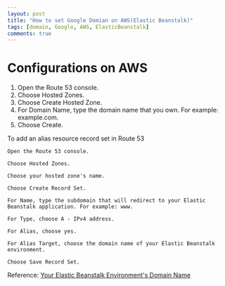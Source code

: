```yaml
---
layout: post
title: "How to set Google Domian on AWS(Elastic Beanstalk)"
tags: [domain, Google, AWS, ElasticBeanstalk]
comments: true
---
```


# Configurations on AWS

1.  Open the Route 53 console.
2.  Choose Hosted Zones.
3.  Choose Create Hosted Zone.
4.  For Domain Name, type the domain name that you own. For example: example.com.
5.  Choose Create.

To add an alias resource record set in Route 53

    Open the Route 53 console.

    Choose Hosted Zones.

    Choose your hosted zone's name.

    Choose Create Record Set.

    For Name, type the subdomain that will redirect to your Elastic Beanstalk application. For example: www.

    For Type, choose A - IPv4 address.

    For Alias, choose yes.

    For Alias Target, choose the domain name of your Elastic Beanstalk environment.

    Choose Save Record Set.


Reference: [Your Elastic Beanstalk Environment's Domain Name](https://docs.aws.amazon.com/elasticbeanstalk/latest/dg/customdomains.html)
